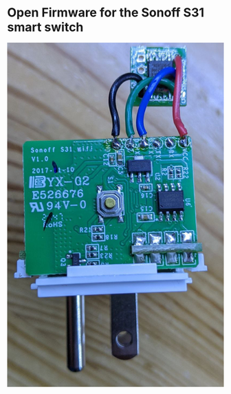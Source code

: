 # Open Firmware for the Sonoff S31 smart switch

![wiring](https://github.com/ifreislich/Sonoff-S31/blob/main/images/wiring.png)
